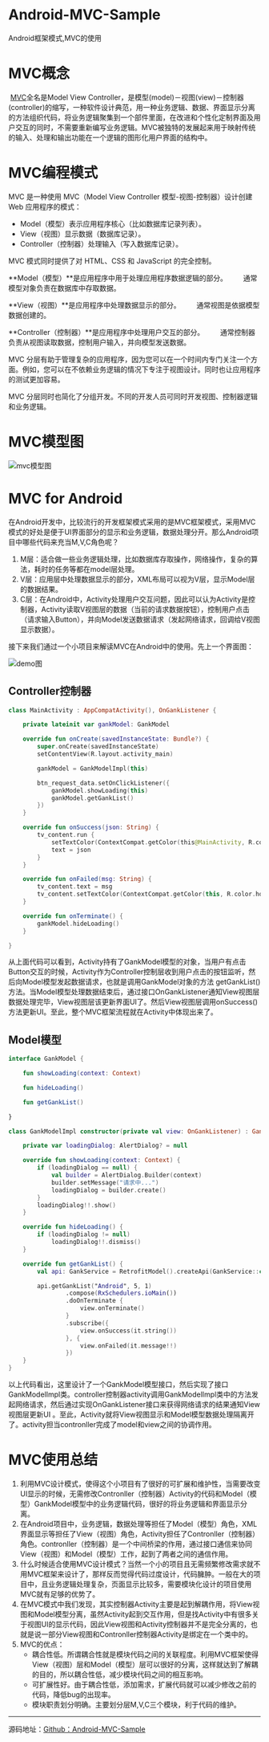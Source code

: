 # Android-MVC-Sample
Android框架模式,MVC的使用

# MVC概念

​	[MVC](https://baike.baidu.com/item/MVC)全名是Model View Controller，是模型(model)－视图(view)－控制器(controller)的缩写，一种软件设计典范，用一种业务逻辑、数据、界面显示分离的方法组织代码，将业务逻辑聚集到一个部件里面，在改进和个性化定制界面及用户交互的同时，不需要重新编写业务逻辑。MVC被独特的发展起来用于映射传统的输入、处理和输出功能在一个逻辑的图形化用户界面的结构中。

# MVC编程模式

MVC 是一种使用 MVC（Model View Controller 模型-视图-控制器）设计创建 Web 应用程序的模式：

- Model（模型）表示应用程序核心（比如数据库记录列表）。
- View（视图）显示数据（数据库记录）。
- Controller（控制器）处理输入（写入数据库记录）。

MVC 模式同时提供了对 HTML、CSS 和 JavaScript 的完全控制。

**Model（模型）**是应用程序中用于处理应用程序数据逻辑的部分。
　　通常模型对象负责在数据库中存取数据。

**View（视图）**是应用程序中处理数据显示的部分。
　　通常视图是依据模型数据创建的。

**Controller（控制器）**是应用程序中处理用户交互的部分。
　　通常控制器负责从视图读取数据，控制用户输入，并向模型发送数据。

MVC 分层有助于管理复杂的应用程序，因为您可以在一个时间内专门关注一个方面。例如，您可以在不依赖业务逻辑的情况下专注于视图设计。同时也让应用程序的测试更加容易。

MVC 分层同时也简化了分组开发。不同的开发人员可同时开发视图、控制器逻辑和业务逻辑。

# MVC模型图
![mvc模型图](http://img.blog.csdn.net/20180307173108992?watermark/2/text/aHR0cDovL2Jsb2cuY3Nkbi5uZXQvSm9rZXlfd3o=/font/5a6L5L2T/fontsize/400/fill/I0JBQkFCMA==/dissolve/70)


# MVC for Android

在Android开发中，比较流行的开发框架模式采用的是MVC框架模式，采用MVC模式的好处是便于UI界面部分的显示和业务逻辑，数据处理分开。那么Android项目中哪些代码来充当M,V,C角色呢？

1. M层：适合做一些业务逻辑处理，比如数据库存取操作，网络操作，复杂的算法，耗时的任务等都在model层处理。
2. V层：应用层中处理数据显示的部分，XML布局可以视为V层，显示Model层的数据结果。
3. C层：在Android中，Activity处理用户交互问题，因此可以认为Activity是控制器，Activity读取V视图层的数据（当前的请求数据按钮），控制用户点击（请求输入Button），并向Model发送数据请求（发起网络请求，回调给V视图显示数据）。

接下来我们通过一个小项目来解读MVC在Android中的使用。先上一个界面图：

![demo图](http://img.blog.csdn.net/20180307173259177?watermark/2/text/aHR0cDovL2Jsb2cuY3Nkbi5uZXQvSm9rZXlfd3o=/font/5a6L5L2T/fontsize/400/fill/I0JBQkFCMA==/dissolve/70)

## Controller控制器

``` kotlin
class MainActivity : AppCompatActivity(), OnGankListener {

    private lateinit var gankModel: GankModel

    override fun onCreate(savedInstanceState: Bundle?) {
        super.onCreate(savedInstanceState)
        setContentView(R.layout.activity_main)

        gankModel = GankModelImpl(this)

        btn_request_data.setOnClickListener({
            gankModel.showLoading(this)
            gankModel.getGankList()
        })
    }

    override fun onSuccess(json: String) {
        tv_content.run {
            setTextColor(ContextCompat.getColor(this@MainActivity, R.color.default_text_color))
            text = json
        }
    }

    override fun onFailed(msg: String) {
        tv_content.text = msg
        tv_content.setTextColor(ContextCompat.getColor(this, R.color.holo_red_dark))
    }

    override fun onTerminate() {
        gankModel.hideLoading()
    }

}
```

从上面代码可以看到，Activity持有了GankModel模型的对象，当用户有点击Button交互的时候，Activity作为Controller控制层收到用户点击的按钮监听，然后向Model模型发起数据请求，也就是调用GankModel对象的方法 getGankList()方法。当Model模型处理数据结束后，通过接口OnGankListener通知View视图层数据处理完毕，View视图层该更新界面UI了。然后View视图层调用onSuccess()方法更新UI。至此，整个MVC框架流程就在Activity中体现出来了。

## Model模型

```kotlin
interface GankModel {

    fun showLoading(context: Context)

    fun hideLoading()

    fun getGankList()

}
```

```kotlin
class GankModelImpl constructor(private val view: OnGankListener) : GankModel {

    private var loadingDialog: AlertDialog? = null

    override fun showLoading(context: Context) {
        if (loadingDialog == null) {
            val builder = AlertDialog.Builder(context)
            builder.setMessage("请求中...")
            loadingDialog = builder.create()
        }
        loadingDialog!!.show()
    }

    override fun hideLoading() {
        if (loadingDialog != null)
            loadingDialog!!.dismiss()
    }

    override fun getGankList() {
        val api: GankService = RetrofitModel().createApi(GankService::class.java, GankService.BASE_URL)

        api.getGankList("Android", 5, 1)
                .compose(RxSchedulers.ioMain())
                .doOnTerminate {
                    view.onTerminate()
                }
                .subscribe({
                    view.onSuccess(it.string())
                }, {
                    view.onFailed(it.message!!)
                })
    }
}
```

以上代码看出，这里设计了一个GankModel模型接口，然后实现了接口GankModelImpl类。controller控制器activity调用GankModelImpl类中的方法发起网络请求，然后通过实现OnGankListener接口来获得网络请求的结果通知View视图层更新UI 。至此，Activity就将View视图显示和Model模型数据处理隔离开了。activity担当contronller完成了model和view之间的协调作用。

# MVC使用总结

1. 利用MVC设计模式，使得这个小项目有了很好的可扩展和维护性，当需要改变UI显示的时候，无需修改Contronller（控制器）Activity的代码和Model（模型）GankModel模型中的业务逻辑代码，很好的将业务逻辑和界面显示分离。
2. 在Android项目中，业务逻辑，数据处理等担任了Model（模型）角色，XML界面显示等担任了View（视图）角色，Activity担任了Contronller（控制器）角色。contronller（控制器）是一个中间桥梁的作用，通过接口通信来协同 View（视图）和Model（模型）工作，起到了两者之间的通信作用。
3. 什么时候适合使用MVC设计模式？当然一个小的项目且无需频繁修改需求就不用MVC框架来设计了，那样反而觉得代码过度设计，代码臃肿。一般在大的项目中，且业务逻辑处理复杂，页面显示比较多，需要模块化设计的项目使用MVC就有足够的优势了。
4. 在MVC模式中我们发现，其实控制器Activity主要是起到解耦作用，将View视图和Model模型分离，虽然Activity起到交互作用，但是找Activity中有很多关于视图UI的显示代码，因此View视图和Activity控制器并不是完全分离的，也就是说一部分View视图和Contronller控制器Activity是绑定在一个类中的。
5. MVC的优点：
   - 耦合性低。所谓耦合性就是模块代码之间的关联程度。利用MVC框架使得View（视图）层和Model（模型）层可以很好的分离，这样就达到了解耦的目的，所以耦合性低，减少模块代码之间的相互影响。
   - 可扩展性好。由于耦合性低，添加需求，扩展代码就可以减少修改之前的代码，降低bug的出现率。
   - 模块职责划分明确。主要划分层M,V,C三个模块，利于代码的维护。

---
源码地址：[Github：Android-MVC-Sample](https://github.com/wz1509/Android-MVC-Sample)
